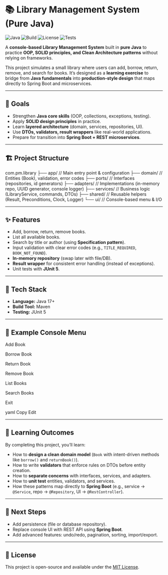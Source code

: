 # 📚 Library Management System (Pure Java)

![Java](https://img.shields.io/badge/Java-17+-blue.svg)
![Build](https://img.shields.io/badge/Build-Maven-red.svg)
![License](https://img.shields.io/badge/License-MIT-green.svg)
![Tests](https://img.shields.io/badge/Tests-JUnit%205-yellow.svg)

A **console-based Library Management System** built in **pure Java** to practice **OOP, SOLID principles, and Clean Architecture patterns** without relying on frameworks.  

This project simulates a small library where users can add, borrow, return, remove, and search for books. It’s designed as a **learning exercise** to bridge from **Java fundamentals** into **production-style design** that maps directly to Spring Boot and microservices.

---

## 🎯 Goals
- Strengthen **Java core skills** (OOP, collections, exceptions, testing).
- Apply **SOLID design principles** in practice.
- Learn **layered architecture** (domain, services, repositories, UI).
- Use **DTOs, validators, result wrappers** like real-world applications.
- Prepare for transition into **Spring Boot + REST microservices**.

---

## 🏗️ Project Structure
com.pm.library
├── app/ // Main entry point & configuration
├── domain/ // Entities (Book), validation, error codes
├── ports/ // Interfaces (repositories, id generators)
├── adapters/ // Implementations (in-memory repo, UUID generator, console logger)
├── services/ // Business logic (LibraryService, commands, DTOs)
├── shared/ // Reusable helpers (Result, Preconditions, Clock, Logger)
└── ui/ // Console-based menu & I/O

---

## ✨ Features
- Add, borrow, return, remove books.
- List all available books.
- Search by title or author (using **Specification pattern**).
- Input validation with clear error codes (e.g., `TITLE_REQUIRED`, `BOOK_NOT_FOUND`).
- **In-memory repository** (swap later with file/DB).
- **Result wrapper** for consistent error handling (instead of exceptions).
- Unit tests with **JUnit 5**.

---

## 🔧 Tech Stack
- **Language:** Java 17+  
- **Build Tool:** Maven  
- **Testing:** JUnit 5  

---

## 🧪 Example Console Menu
Add Book

Borrow Book

Return Book

Remove Book

List Books

Search Books

Exit

yaml
Copy
Edit

---

## 📘 Learning Outcomes
By completing this project, you’ll learn:
- How to **design a clean domain model** (`Book` with intent-driven methods like `borrow()` and `returnBook()`).
- How to write **validators** that enforce rules on DTOs before entity creation.
- How to **separate concerns** with interfaces, services, and adapters.
- How to **unit test** entities, validators, and services.
- How these patterns map directly to **Spring Boot** (e.g., service → `@Service`, repo → `@Repository`, UI → `@RestController`).

---

## 🚀 Next Steps
- Add persistence (file or database repository).  
- Replace console UI with REST API using **Spring Boot**.  
- Add advanced features: undo/redo, pagination, sorting, import/export.  

---

## 📝 License
This project is open-source and available under the [MIT License](LICENSE).
